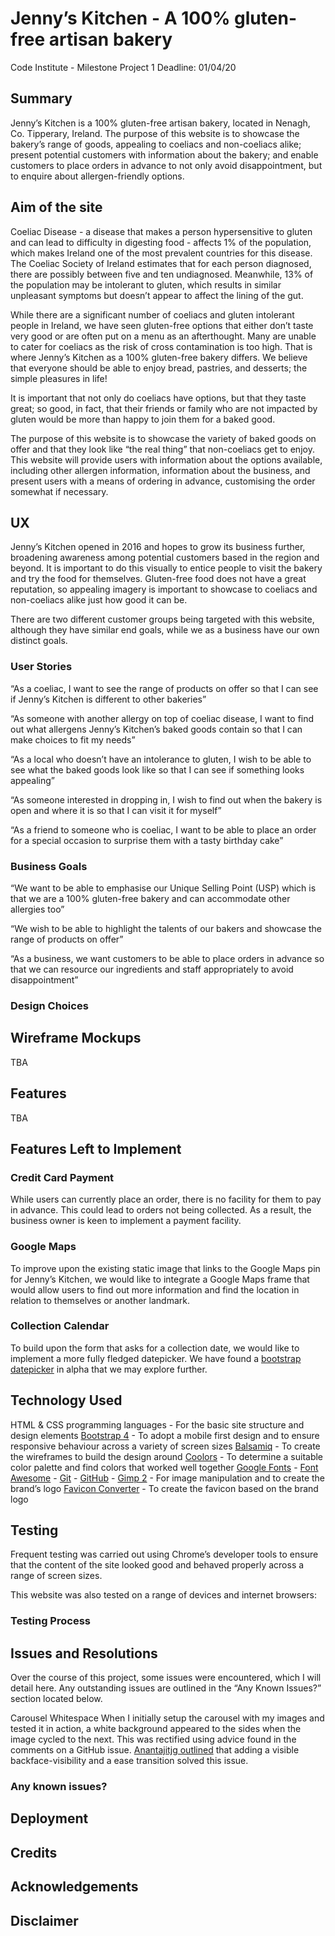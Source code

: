 # Jenny’s Kitchen - A 100% gluten-free artisan bakery

Code Institute - Milestone Project 1
Deadline: 01/04/20

## Summary
Jenny’s Kitchen is a 100% gluten-free artisan bakery, located in Nenagh, Co. Tipperary, Ireland. The purpose of this website is to showcase the bakery’s range of goods, appealing to coeliacs and non-coeliacs alike; present potential customers with information about the bakery; and enable customers to place orders in advance to not only avoid disappointment, but to enquire about allergen-friendly options. 

## Aim of the site
Coeliac Disease - a disease that makes a person hypersensitive to gluten and can lead to difficulty in digesting food - affects 1% of the population, which makes Ireland one of the most prevalent countries for this disease. The Coeliac Society of Ireland estimates that for each person diagnosed, there are possibly between five and ten undiagnosed. Meanwhile, 13% of the population may be intolerant to gluten, which results in similar unpleasant symptoms but doesn’t appear to affect the lining of the gut.  

While there are a significant number of coeliacs and gluten intolerant people in Ireland, we have seen gluten-free options that either don’t taste very good or are often put on a menu as an afterthought. Many are unable to cater for coeliacs as the risk of cross contamination is too high. That is where Jenny’s Kitchen as a 100% gluten-free bakery differs. We believe that everyone should be able to enjoy bread, pastries, and desserts; the simple pleasures in life!

It is important that not only do coeliacs have options, but that they taste great; so good, in fact, that their friends or family who are not impacted by gluten would be more than happy to join them for a baked good.

The purpose of this website is to showcase the variety of baked goods on offer and that they look like “the real thing” that non-coeliacs get to enjoy. This website will provide users with information about the options available, including other allergen information, information about the business, and present users with a means of ordering in advance, customising the order somewhat if necessary.

## UX 
Jenny’s Kitchen opened in 2016 and hopes to grow its business further, broadening awareness among potential customers based in the region and beyond. It is important to do this visually to entice people to visit the bakery and try the food for themselves. Gluten-free food does not have a great reputation, so appealing imagery is important to showcase to coeliacs and non-coeliacs alike just how good it can be.

There are two different customer groups being targeted with this website, although they have similar end goals, while we as a business have our own distinct goals.

### User Stories
“As a coeliac, I want to see the range of products on offer so that I can see if Jenny’s Kitchen is different to other bakeries”

“As someone with another allergy on top of coeliac disease, I want to find out what allergens Jenny’s Kitchen’s baked goods contain so that I can make choices to fit my needs”

“As a local who doesn’t have an intolerance to gluten, I wish to be able to see what the baked goods look like so that I can see if something looks appealing”

“As someone interested in dropping in, I wish to find out when the bakery is open and where it is so that I can visit it for myself”

“As a friend to someone who is coeliac, I want to be able to place an order for a special occasion to surprise them with a tasty birthday cake”

### Business Goals
“We want to be able to emphasise our Unique Selling Point (USP) which is that we are a 100% gluten-free bakery and can accommodate other allergies too”

“We wish to be able to highlight the talents of our bakers and showcase the range of products on offer”

“As a business, we want customers to be able to place orders in advance so that we can resource our ingredients and staff appropriately to avoid disappointment”

### Design Choices


## Wireframe Mockups
TBA


## Features
TBA


## Features Left to Implement
### Credit Card Payment
While users can currently place an order, there is no facility for them to pay in advance. This could lead to orders not being collected. As a result, the business owner is keen to implement a payment facility.

### Google Maps
To improve upon the existing static image that links to the Google Maps pin for Jenny’s Kitchen, we would like to integrate a Google Maps frame that would allow users to find out more information and find the location in relation to themselves or another landmark.

### Collection Calendar
To build upon the form that asks for a collection date, we would like to implement a more fully fledged datepicker. We have found a [bootstrap datepicker](https://uxsolutions.github.io/bootstrap-datepicker/?markup=input&format=&weekStart=&startDate=&endDate=&startView=0&minViewMode=0&maxViewMode=4&todayBtn=false&clearBtn=false&language=en&orientation=auto&multidate=&multidateSeparator=&keyboardNavigation=on&forceParse=on#sandbox) in alpha that we may explore further.



## Technology Used
HTML & CSS programming languages - For the basic site structure and design elements
[Bootstrap 4]() - To adopt a mobile first design and to ensure responsive behaviour across a variety of screen sizes
[Balsamiq](https://balsamiq.com/wireframes/desktop/#) - To create the wireframes to build the design around
[Coolors](https://coolors.co/) - To determine a suitable color palette and find colors that worked well together
[Google Fonts]() - 
[Font Awesome]() - 
[Git]() - 
[GitHub]() - 
[Gimp 2]() - For image manipulation and to create the brand’s logo
[Favicon Converter](https://favicon.io/favicon-converter/) - To create the favicon based on the brand logo


## Testing
Frequent testing was carried out using Chrome’s developer tools to ensure that the content of the site looked good and behaved properly across a range of screen sizes.

This website was also tested on a range of devices and internet browsers:



### Testing Process




## Issues and Resolutions
Over the course of this project, some issues were encountered, which I will detail here. Any outstanding issues are outlined in the “Any Known Issues?” section located below. 

Carousel Whitespace
When I initially setup the carousel with my images and tested it in action, a white background appeared to the sides when the image cycled to the next. This was rectified using advice found in the comments on a GitHub issue. [Anantajitjg outlined](https://github.com/twbs/bootstrap/issues/24657#issuecomment-360552841) that adding a visible backface-visibility and a ease transition solved this issue.




### Any known issues?


## Deployment



## Credits 



## Acknowledgements



## Disclaimer
